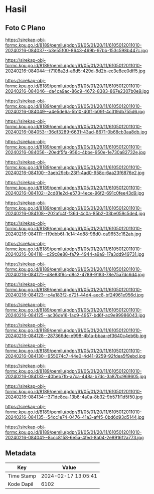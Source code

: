 # Hasil

## Foto C Plano

https://sirekap-obj-formc.kpu.go.id/8189/pemilu/pdpr/61/05/01/20/11/6105012011010-20240216-084037--b3e55f00-8643-469b-97bb-153c598b447c.jpg

https://sirekap-obj-formc.kpu.go.id/8189/pemilu/pdpr/61/05/01/20/11/6105012011010-20240216-084044--f7108a2d-a6d5-429d-8d2b-ec3e8ee0dff5.jpg

https://sirekap-obj-formc.kpu.go.id/8189/pemilu/pdpr/61/05/01/20/11/6105012011010-20240216-084046--da4ca9ac-86c9-4672-8383-867e2307b0e9.jpg

https://sirekap-obj-formc.kpu.go.id/8189/pemilu/pdpr/61/05/01/20/11/6105012011010-20240216-084049--a4e5de6a-5b10-40f1-b09f-4c319db755d6.jpg

https://sirekap-obj-formc.kpu.go.id/8189/pemilu/pdpr/61/05/01/20/11/6105012011010-20240216-084053--36df3289-6631-43ad-8671-0b68cb3aa8db.jpg

https://sirekap-obj-formc.kpu.go.id/8189/pemilu/pdpr/61/05/01/20/11/6105012011010-20240216-084056--20edf5fa-956c-4bbe-950e-1e730a82732e.jpg

https://sirekap-obj-formc.kpu.go.id/8189/pemilu/pdpr/61/05/01/20/11/6105012011010-20240216-084100--3aeb29cb-23ff-4ad0-958c-6aa23f6876e2.jpg

https://sirekap-obj-formc.kpu.go.id/8189/pemilu/pdpr/61/05/01/20/11/6105012011010-20240216-084102--2cd81e2d-e573-4ece-96f2-691c0fee43d9.jpg

https://sirekap-obj-formc.kpu.go.id/8189/pemilu/pdpr/61/05/01/20/11/6105012011010-20240216-084108--202afc4f-f36d-4c0a-85b2-03be059c5de4.jpg

https://sirekap-obj-formc.kpu.go.id/8189/pemilu/pdpr/61/05/01/20/11/6105012011010-20240216-084111--f19dbb6f-1c14-4d88-98d0-ca9653c162ab.jpg

https://sirekap-obj-formc.kpu.go.id/8189/pemilu/pdpr/61/05/01/20/11/6105012011010-20240216-084118--c29c8e88-fa79-4944-a9a9-17a3dd949731.jpg

https://sirekap-obj-formc.kpu.go.id/8189/pemilu/pdpr/61/05/01/20/11/6105012011010-20240216-084121--d8e83f9c-d8c2-4789-9183-78e75a7dc6d4.jpg

https://sirekap-obj-formc.kpu.go.id/8189/pemilu/pdpr/61/05/01/20/11/6105012011010-20240216-084123--c4a183f2-d72f-44d4-aec8-bf24961e956d.jpg

https://sirekap-obj-formc.kpu.go.id/8189/pemilu/pdpr/61/05/01/20/11/6105012011010-20240216-084125--ac36de16-1ac9-4957-bd6f-ac9e99986043.jpg

https://sirekap-obj-formc.kpu.go.id/8189/pemilu/pdpr/61/05/01/20/11/6105012011010-20240216-084128--287366de-e998-4b1a-bbaa-ef3640c4eb6b.jpg

https://sirekap-obj-formc.kpu.go.id/8189/pemilu/pdpr/61/05/01/20/11/6105012011010-20240216-084130--955074c7-44e0-4d41-9259-92fdea5f9ebd.jpg

https://sirekap-obj-formc.kpu.go.id/8189/pemilu/pdpr/61/05/01/20/11/6105012011010-20240216-084133--40beb7fb-a7ca-448a-b7dc-3a87bc969605.jpg

https://sirekap-obj-formc.kpu.go.id/8189/pemilu/pdpr/61/05/01/20/11/6105012011010-20240216-084134--371de8ca-13b8-4a0a-8b32-9b571f1d5f50.jpg

https://sirekap-obj-formc.kpu.go.id/8189/pemilu/pdpr/61/05/01/20/11/6105012011010-20240216-084135--54cc1e74-0476-41a3-af45-0bd6d93d5144.jpg

https://sirekap-obj-formc.kpu.go.id/8189/pemilu/pdpr/61/05/01/20/11/6105012011010-20240216-084041--8ccc8158-6e5a-4fed-8a04-2e8916f2a773.jpg


## Metadata

| Key        | Value               |
| ---------- | ------------------- |
| Time Stamp | 2024-02-17 13:05:41 |
| Kode Dapil | 6102                |



